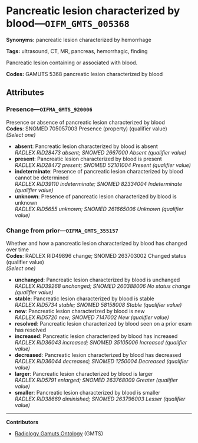 # Pancreatic lesion characterized by blood—`OIFM_GMTS_005368`

**Synonyms:** pancreatic lesion characterized by hemorrhage

**Tags:** ultrasound, CT, MR, pancreas, hemorrhagic, finding

Pancreatic lesion containing or associated with blood.

**Codes:** GAMUTS 5368 pancreatic lesion characterized by blood

## Attributes

### Presence—`OIFMA_GMTS_920006`

Presence or absence of pancreatic lesion characterized by blood  
**Codes**: SNOMED 705057003 Presence (property) (qualifier value)  
*(Select one)*

- **absent**: Pancreatic lesion characterized by blood is absent  
_RADLEX RID28473 absent; SNOMED 2667000 Absent (qualifier value)_
- **present**: Pancreatic lesion characterized by blood is present  
_RADLEX RID28472 present; SNOMED 52101004 Present (qualifier value)_
- **indeterminate**: Presence of pancreatic lesion characterized by blood cannot be determined  
_RADLEX RID39110 indeterminate; SNOMED 82334004 Indeterminate (qualifier value)_
- **unknown**: Presence of pancreatic lesion characterized by blood is unknown  
_RADLEX RID5655 unknown; SNOMED 261665006 Unknown (qualifier value)_

### Change from prior—`OIFMA_GMTS_355157`

Whether and how a pancreatic lesion characterized by blood has changed over time  
**Codes**: RADLEX RID49896 change; SNOMED 263703002 Changed status (qualifier value)  
*(Select one)*

- **unchanged**: Pancreatic lesion characterized by blood is unchanged  
_RADLEX RID39268 unchanged; SNOMED 260388006 No status change (qualifier value)_
- **stable**: Pancreatic lesion characterized by blood is stable  
_RADLEX RID5734 stable; SNOMED 58158008 Stable (qualifier value)_
- **new**: Pancreatic lesion characterized by blood is new  
_RADLEX RID5720 new; SNOMED 7147002 New (qualifier value)_
- **resolved**: Pancreatic lesion characterized by blood seen on a prior exam has resolved  
- **increased**: Pancreatic lesion characterized by blood has increased  
_RADLEX RID36043 increased; SNOMED 35105006 Increased (qualifier value)_
- **decreased**: Pancreatic lesion characterized by blood has decreased  
_RADLEX RID36044 decreased; SNOMED 1250004 Decreased (qualifier value)_
- **larger**: Pancreatic lesion characterized by blood is larger  
_RADLEX RID5791 enlarged; SNOMED 263768009 Greater (qualifier value)_
- **smaller**: Pancreatic lesion characterized by blood is smaller  
_RADLEX RID38669 diminished; SNOMED 263796003 Lesser (qualifier value)_

---

**Contributors**

- [Radiology Gamuts Ontology](https://gamuts.net/) (GMTS)